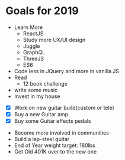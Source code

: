 # Goals for 2019
- Learn More  
  - ReactJS  
  - Study more UX/UI design  
  - Juggle  
  - GraphQL
  - ThreeJS   
  - ES6  
- Code less in JQuery and more in vanilla JS
- Read  
  - 12 book challenge  
- write some music  
- Invest in my house  
- [x] Work on new guitar build(custom or tele)  
- [x] Buy a new Guitar amp  
- [x] Buy some Guitar effects pedals
- Become more involved in communities  
- Build a lap-steel guitar
- End of Year weight target: 180lbs
- Get Old 401K over to the new one